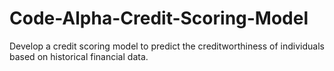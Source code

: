 # Code-Alpha-Credit-Scoring-Model
Develop a credit scoring model to predict the
creditworthiness of individuals based on historical
financial data.
